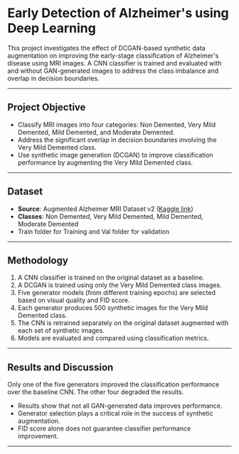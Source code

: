 # Early Detection of Alzheimer's using Deep Learning

This project investigates the effect of DCGAN-based synthetic data augmentation on improving the early-stage classification of Alzheimer's disease using MRI images. A CNN classifier is trained and evaluated with and without GAN-generated images to address the class imbalance and overlap in decision boundaries.

---

## Project Objective

- Classify MRI images into four categories: Non Demented, Very Mild Demented, Mild Demented, and Moderate Demented.
- Address the significant overlap in decision boundaries involving the Very Mild Demented class.
- Use synthetic image generation (DCGAN) to improve classification performance by augmenting the Very Mild Demented class.

---

## Dataset

- **Source**: Augmented Alzheimer MRI Dataset v2 ([Kaggle link](https://www.kaggle.com/datasets/uraninjo/augmented-alzheimer-mri-dataset-v2))
- **Classes**: Non Demented, Very Mild Demented, Mild Demented, Moderate Demented
- Train folder for Training and Val folder for validation

---

## Methodology

1. A CNN classifier is trained on the original dataset as a baseline.
2. A DCGAN is trained using only the Very Mild Demented class images.
3. Five generator models (from different training epochs) are selected based on visual quality and FID score.
4. Each generator produces 500 synthetic images for the Very Mild Demented class.
5. The CNN is retrained separately on the original dataset augmented with each set of synthetic images.
6. Models are evaluated and compared using classification metrics.

---

## Results and Discussion

Only one of the five generators improved the classification performance over the baseline CNN. The other four degraded the results.
- Results show that not all GAN-generated data improves performance.
- Generator selection plays a critical role in the success of synthetic augmentation.
- FID score alone does not guarantee classifier performance improvement.

---


